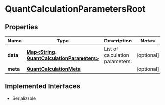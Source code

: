 

# QuantCalculationParametersRoot


## Properties

Name | Type | Description | Notes
------------ | ------------- | ------------- | -------------
**data** | [**Map&lt;String, QuantCalculationParameters&gt;**](QuantCalculationParameters.md) | List of calculation parameters. |  [optional]
**meta** | [**QuantCalculationMeta**](QuantCalculationMeta.md) |  |  [optional]


## Implemented Interfaces

* Serializable


